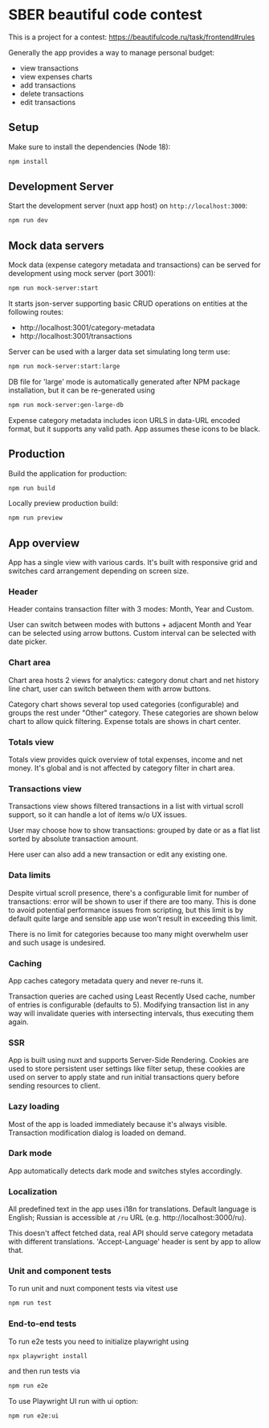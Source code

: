 # SBER beautiful code contest

This is a project for a contest: https://beautifulcode.ru/task/frontend#rules

Generally the app provides a way to manage personal budget:

- view transactions
- view expenses charts
- add transactions
- delete transactions
- edit transactions

## Setup

Make sure to install the dependencies (Node 18):

```bash
npm install
```

## Development Server

Start the development server (nuxt app host) on `http://localhost:3000`:

```bash
npm run dev
```

## Mock data servers

Mock data (expense category metadata and transactions) can be served for
development using mock server (port 3001):

```bash
npm run mock-server:start
```

It starts json-server supporting basic CRUD operations on entities at the following routes:

- http://localhost:3001/category-metadata
- http://localhost:3001/transactions

Server can be used with a larger data set simulating long term use:

```bash
npm run mock-server:start:large
```

DB file for 'large' mode is automatically generated after NPM package installation, but it
can be re-generated using

```bash
npm run mock-server:gen-large-db
```

Expense category metadata includes icon URLS in data-URL encoded format, but it supports
any valid path. App assumes these icons to be black.


## Production

Build the application for production:

```bash
npm run build
```

Locally preview production build:

```bash
npm run preview
```
## App overview

App has a single view with various cards. It's built with responsive grid and switches
card arrangement depending on screen size.

### Header

Header contains transaction filter with 3 modes: Month, Year and Custom.

User can switch between modes with buttons + adjacent Month and Year can be selected
using arrow buttons. Custom interval can be selected with date picker.

### Chart area

Chart area hosts 2 views for analytics: category donut chart and net history line chart, user
can switch between them with arrow buttons.

Category chart shows several top used categories (configurable) and groups the rest under "Other" category.
These categories are shown below chart to allow quick filtering.
Expense totals are shows in chart center.

### Totals view

Totals view provides quick overview of total expenses, income and net money.
It's global and is not affected by category filter in chart area.

### Transactions view

Transactions view shows filtered transactions in a list with virtual scroll support, so
it can handle a lot of items w/o UX issues.

User may choose how to show transactions: grouped by date or as a flat list sorted by
absolute transaction amount.

Here user can also add a new transaction or edit any existing one.

### Data limits

Despite virtual scroll presence, there's a configurable limit
for number of transactions: error will be shown to user if there are too many. This is
done to avoid potential performance issues from scripting, but this limit is by default
quite large and sensible app use won't result in exceeding this limit.

There is no limit for categories because too many might overwhelm user and such usage is undesired.

### Caching

App caches category metadata query and never re-runs it.

Transaction queries are cached using Least Recently Used cache, number of entries is
configurable (defaults to 5).
Modifying transaction list in any way will invalidate queries with intersecting intervals,
thus executing them again.

### SSR

App is built using nuxt and supports Server-Side Rendering.
Cookies are used to store persistent user settings like filter setup, these cookies are used
on server to apply state and run initial transactions query before sending resources to client.

### Lazy loading

Most of the app is loaded immediately because it's always visible.
Transaction modification dialog is loaded on demand.

### Dark mode

App automatically detects dark mode and switches styles accordingly.

### Localization

All predefined text in the app uses i18n for translations.
Default language is English; Russian is accessible at `/ru` URL (e.g. http://localhost:3000/ru).

This doesn't affect fetched data, real API should serve category metadata with different translations. 'Accept-Language' header is sent by app to allow that.

### Unit and component tests

To run unit and nuxt component tests via vitest use

```bash
npm run test
```

### End-to-end tests

To run e2e tests you need to initialize playwright using 

```bash
npx playwright install
```

and then run tests via

```bash
npm run e2e
```
To use Playwright UI run with ui option:

```bash
npm run e2e:ui
```